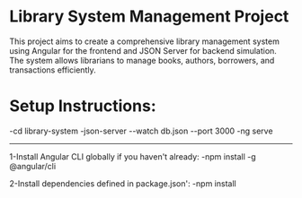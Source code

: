 # Library System Management Project 

This project aims to create a comprehensive library management system using Angular for the frontend and JSON Server for backend simulation. The system allows librarians to manage books, authors, borrowers, and transactions efficiently.


# Setup Instructions:

-cd library-system
-json-server --watch db.json --port 3000
-ng serve

___________________________________________

1-Install Angular CLI globally if you haven't already:
    -npm install -g @angular/cli

2-Install dependencies defined in package.json':
    -npm install

